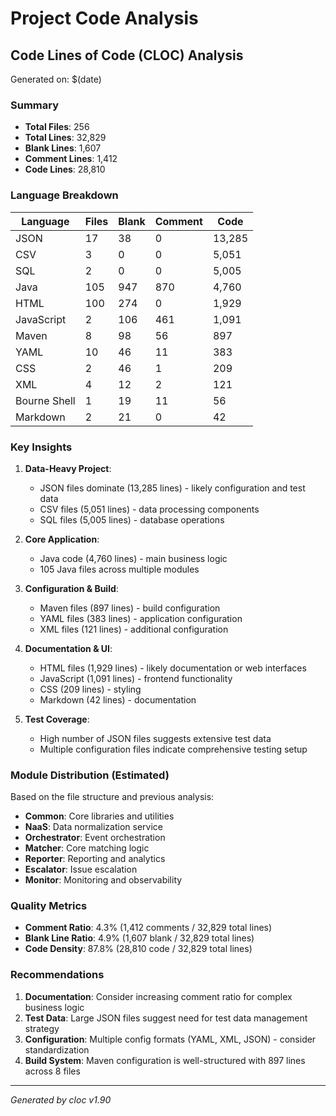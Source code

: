 # Project Code Analysis

## Code Lines of Code (CLOC) Analysis

Generated on: $(date)

### Summary
- **Total Files**: 256
- **Total Lines**: 32,829
- **Blank Lines**: 1,607
- **Comment Lines**: 1,412
- **Code Lines**: 28,810

### Language Breakdown

| Language | Files | Blank | Comment | Code |
|----------|-------|-------|---------|------|
| JSON | 17 | 38 | 0 | 13,285 |
| CSV | 3 | 0 | 0 | 5,051 |
| SQL | 2 | 0 | 0 | 5,005 |
| Java | 105 | 947 | 870 | 4,760 |
| HTML | 100 | 274 | 0 | 1,929 |
| JavaScript | 2 | 106 | 461 | 1,091 |
| Maven | 8 | 98 | 56 | 897 |
| YAML | 10 | 46 | 11 | 383 |
| CSS | 2 | 46 | 1 | 209 |
| XML | 4 | 12 | 2 | 121 |
| Bourne Shell | 1 | 19 | 11 | 56 |
| Markdown | 2 | 21 | 0 | 42 |

### Key Insights

1. **Data-Heavy Project**: 
   - JSON files dominate (13,285 lines) - likely configuration and test data
   - CSV files (5,051 lines) - data processing components
   - SQL files (5,005 lines) - database operations

2. **Core Application**:
   - Java code (4,760 lines) - main business logic
   - 105 Java files across multiple modules

3. **Configuration & Build**:
   - Maven files (897 lines) - build configuration
   - YAML files (383 lines) - application configuration
   - XML files (121 lines) - additional configuration

4. **Documentation & UI**:
   - HTML files (1,929 lines) - likely documentation or web interfaces
   - JavaScript (1,091 lines) - frontend functionality
   - CSS (209 lines) - styling
   - Markdown (42 lines) - documentation

5. **Test Coverage**:
   - High number of JSON files suggests extensive test data
   - Multiple configuration files indicate comprehensive testing setup

### Module Distribution (Estimated)
Based on the file structure and previous analysis:
- **Common**: Core libraries and utilities
- **NaaS**: Data normalization service
- **Orchestrator**: Event orchestration
- **Matcher**: Core matching logic
- **Reporter**: Reporting and analytics
- **Escalator**: Issue escalation
- **Monitor**: Monitoring and observability

### Quality Metrics
- **Comment Ratio**: 4.3% (1,412 comments / 32,829 total lines)
- **Blank Line Ratio**: 4.9% (1,607 blank / 32,829 total lines)
- **Code Density**: 87.8% (28,810 code / 32,829 total lines)

### Recommendations
1. **Documentation**: Consider increasing comment ratio for complex business logic
2. **Test Data**: Large JSON files suggest need for test data management strategy
3. **Configuration**: Multiple config formats (YAML, XML, JSON) - consider standardization
4. **Build System**: Maven configuration is well-structured with 897 lines across 8 files

---
*Generated by cloc v1.90* 